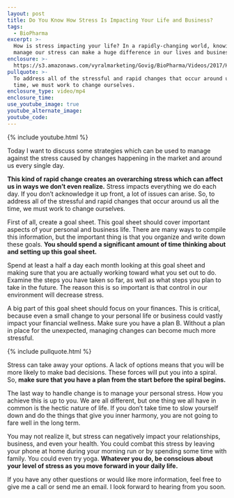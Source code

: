 ```yaml
---
layout: post
title: Do You Know How Stress Is Impacting Your Life and Business?
tags:
  - BioPharma
excerpt: >-
  How is stress impacting your life? In a rapidly-changing world, knowing how to
  manage our stress can make a huge difference in our lives and businesses.
enclosure: >-
  https://s3.amazonaws.com/vyralmarketing/Govig/BioPharma/Videos/2017/How+Do+You+Handle+Change%253F.mp4
pullquote: >-
  To address all of the stressful and rapid changes that occur around us all the
  time, we must work to change ourselves.
enclosure_type: video/mp4
enclosure_time:
use_youtube_image: true
youtube_alternate_image:
youtube_code:
---
```



{% include youtube.html %}

Today I want to discuss some strategies which can be used to manage against the stress caused by changes happening in the market and around us every single day.

**This kind of rapid change creates an overarching stress which can affect us in ways we don’t even realize.** Stress impacts everything we do each day. If you don’t acknowledge it up front, a lot of issues can arise. So, to address all of the stressful and rapid changes that occur around us all the time, we must work to change ourselves.

First of all, create a goal sheet. This goal sheet should cover important aspects of your personal and business life. There are many ways to compile this information, but the important thing is that you organize and write down these goals. **You should spend a significant amount of time thinking about and setting up this goal sheet.**

Spend at least a half a day each month looking at this goal sheet and making sure that you are actually working toward what you set out to do. Examine the steps you have taken so far, as well as what steps you plan to take in the future. The reason this is so important is that control in our environment will decrease stress.

A big part of this goal sheet should focus on your finances. This is critical, because even a small change to your personal life or business could vastly impact your financial wellness. Make sure you have a plan B. Without a plan in place for the unexpected, managing changes can become much more stressful.

{% include pullquote.html %}

Stress can take away your options. A lack of options means that you will be more likely to make bad decisions. These forces will put you into a spiral. So, **make sure that you have a plan from the start before the spiral begins.**

The last way to handle change is to manage your personal stress. How you achieve this is up to you. We are all different, but one thing we all have in common is the hectic nature of life. If you don’t take time to slow yourself down and do the things that give you inner harmony, you are not going to fare well in the long term.

You may not realize it, but stress can negatively impact your relationships, business, and even your health. You could combat this stress by leaving your phone at home during your morning run or by spending some time with family. You could even try yoga. **Whatever you do, be conscious about your level of stress as you move forward in your daily life.**

If you have any other questions or would like more information, feel free to give me a call or send me an email. I look forward to hearing from you soon.
